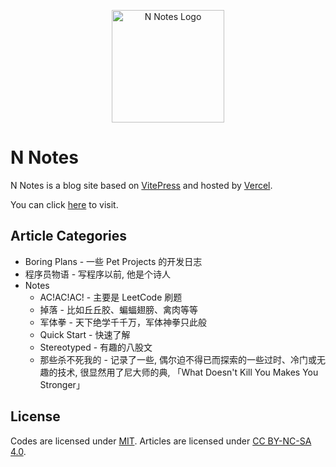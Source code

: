 <p align="center">
    <img width="180" src="https://boring-plans.github.io/n-notes/logo.svg" alt="N Notes Logo" />
</p>

# N Notes

N Notes is a blog site based on [VitePress](https://vitepress.vuejs.org/) and hosted by [Vercel](https://vercel.com/).

You can click [here](https://n-notes.tkzt.cn/) to visit.

## Article Categories

- Boring Plans - 一些 Pet Projects 的开发日志
- 程序员物语 - 写程序以前, 他是个诗人
- Notes
    - AC!AC!AC! - 主要是 LeetCode 刷题
    - 掉落 - 比如丘丘胶、蝙蝠翅膀、禽肉等等
    - 军体拳 - 天下绝学千千万，军体神拳只此般
    - Quick Start - 快速了解
    - Stereotyped - 有趣的八股文
    - 那些杀不死我的 - 记录了一些, 偶尔迫不得已而探索的一些过时、冷门或无趣的技术, 很显然用了尼大师的典, 「What Doesn't Kill You Makes You Stronger」


## License

Codes are licensed under [MIT](https://github.com/boring-plans/n-notes/blob/main/LICENSE).
Articles are licensed under [CC BY-NC-SA 4.0](http://creativecommons.org/licenses/by-nc-nd/4.0/).
